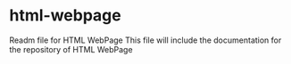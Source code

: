 # html-webpage

Readm file for HTML WebPage
This file will include the documentation for the repository of HTML WebPage
